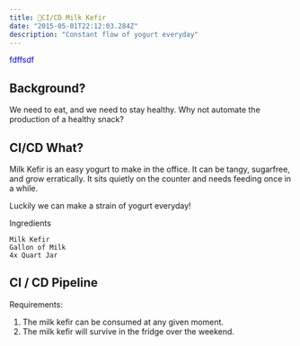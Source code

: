 ```yaml
---
title: 🥛CI/CD Milk Kefir
date: "2015-05-01T22:12:03.284Z"
description: "Constant flow of yogurt everyday"
---
```


<div style=color:blue>fdffsdf</div>
<div class="content">

## Background?

We need to eat, and we need to stay healthy. Why not automate the production of a healthy snack?


## CI/CD What?

Milk Kefir is an easy yogurt to make in the office. It can be tangy, sugarfree, and grow erratically. It sits quietly on the counter and needs feeding once in a while.

Luckily we can make a strain of yogurt everyday!

Ingredients
```
Milk Kefir
Gallon of Milk
4x Quart Jar
```

## CI / CD Pipeline

Requirements:
1. The milk kefir can be consumed at any given moment.
2. The milk kefir will survive in the fridge over the weekend.





</div>
